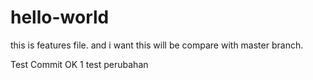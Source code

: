 # hello-world
this is features file. and i want this will be compare with master branch.

Test Commit OK 1
test perubahan